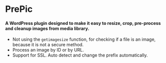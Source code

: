 # PrePic
#### A WordPress plugin designed to make it easy to resize, crop, pre-process and cleanup images from media library.

* Not using the `getimagesize` function, for checking if a file is an image,  because it is not a secure method.
* Process an image by ID or by URL.
* Support for SSL. Auto detect and change the prefix automatically.
